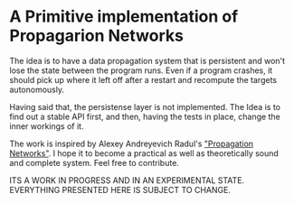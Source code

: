 # A Primitive implementation of Propagarion Networks

The idea is to have a data propagation system that is persistent and
won't lose the state between the program runs. Even if a program
crashes, it should pick up where it left off after a restart and
recompute the targets autonomously.

Having said that, the persistense layer is not implemented. The Idea
is to find out a stable API first, and then, having the tests in
place, change the inner workings of it.

The work is inspired by Alexey Andreyevich
Radul's
["Propagation Networks"](http://web.mit.edu/~axch/www/phd-thesis.pdf).
I hope it to become a practical as well as theoretically sound and
complete system. Feel free to contribute.

ITS A WORK IN PROGRESS AND IN AN EXPERIMENTAL STATE. EVERYTHING
PRESENTED HERE IS SUBJECT TO CHANGE.
